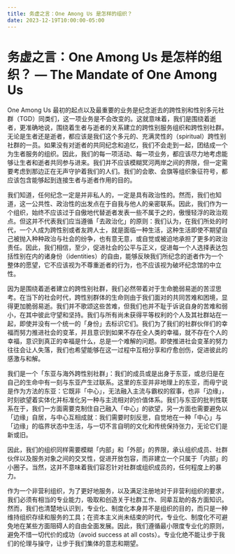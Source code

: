 ```yaml
---
title: 务虚之言：One Among Us 是怎样的组织？
date: 2023-12-19T10:00:00-05:00
---
```


# 务虚之言：One Among Us 是怎样的组织？ — The Mandate of One Among Us

One Among Us 最初的起点以及最重要的业务是纪念逝去的跨性别和性别多元社群（TGD）同类们，这一项业务是不会改变的。这就意味着，我们是围绕着逝者，更准确地说，围绕着生者与逝者的关系建立的跨性别服务组织和跨性别社群。无论是生者还是逝者，都应该是我们这个多元的、充满灵性的（spiritual）跨性别社群的一员。如果没有对逝者的共同纪念和追忆，我们不会走到一起，团结成一个为生者服务的组织。因此，我们的每一项活动、每一项业务，都应该尽力地考虑能够让生者和逝者共同参与进来。我们并不应该模糊冥河两岸之间的界限，但一定需要考虑到那边正在无声守护着我们的人们。我们的会歌、会旗等组织象征符号，都应该包含能够起到连接生者与逝者作用的目的。

我们知道，任何纪念一定是并非私人的，一定是具有政治性的。然而，我们也知道，这一公共性、政治性的出发点在于自我与他人的亲密联系。因此，我们作为一个组织，始终不应该过于自傲地代替逝者发表一些不属于之的，傲慢轻浮的政治观点。但这并不代表我们应当遵循「去政治化」的原则：我们认为，在我们所处的时代，一个人成为跨性别或者友跨人士，就是面临一种生活，这种生活即使不期望自己被抛入种种政治与社会的纷争，也有意无意，或自觉或被迫地承担了更多的政治责任。因此，我们相信，至少，促进社会的公平与正义，促进每一个人选择表达包括性别在内的诸身份（identities）的自由，能够反映我们所纪念的逝者作为一个整体的愿望，它不应该视为不尊重逝者的行为，也不应该视为破坏纪念馆的中立性。

因为是围绕着逝者建立的跨性别社群，我们必然带着对于生命脆弱易逝的苦涩思考。在当下的社会时代，跨性别群体的生命则由于我们面对的共同苦难和困境，显得更加脆弱易逝。我们并不歌颂这些苦难，但我们也并不耻于诉说自身的苦难和弱小，在其中彼此守望和坚持。我们与所有尚未获得平等权利的个人及其社群站在一起，即使并没有一个统一的「身份」去标识它们。我们为了我们的社群伙伴们的幸福而努力推进社会的变革，并且意识到如果不存在全人类的幸福，就不存在个人的幸福，意识到真正的幸福是什么，总是一个难解的问题。即使推进社会变革的努力往往会让人失落，我们也希望能够在这一过程中互相分享和疗愈创伤，促进彼此的感激与和解。

我们是一个「东亚与海外跨性别社群」：我们的成员或是出身于东亚，或总归是在自己的生命中有一刻与东亚产生过联系。这里的东亚并非地理上的东亚，而毋宁说是作为方法的东亚：它既非「中心」，无法融入主流与霸权的叙事，也非「边缘」，时刻欲望着实体化并标准化另一种与主流相对的价值体系。我们与东亚的批判性联系在于，我们一方面需要克制住自己融入「中心」的欲望，另一方面也需要避免以「边缘」自居，与中心互相成就：我们需要时刻反思，自觉地在一种「中心」与「边缘」的临界状态中生活，与一切不言自明的文化和传统保持张力，无论它们是新或旧。

因此，我们的组织同样需要模糊「内部」和「外部」的界限，承认组织成员、社群伙伴以及服务对象之间的交叉性，促进开放包容，而非建立一个只属于「内部」的小圈子。当然，这并不意味着我们容忍针对社群或组织成员的，任何程度上的暴力。

作为一个非营利组织，为了更好地服务，以及满足注册地对于非营利组织的要求，我们必须有相当的专业能力，吸取和创造关于社群工作、同辈互助的各方面知识。然而，我们也清楚地认识到，专业化、制度化本身并不是组织的目的，而只是一种维持组织存续和服务的工具；在资本主义尚未结束的时代，专业化、制度化不可避免地在某些方面阻碍人的自由全面发展。因此，我们遵循最小限度专业化的原则，避免不惜一切代价的成功（avoid success at all costs）。专业化绝不能让步于我们的伦理与操守，让步于我们集体的意志和期望。
